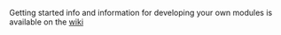 Getting started info and information for developing your own modules is available on the [wiki](https://github.com/trustedsec/specula/wiki)
